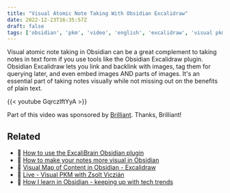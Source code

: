 ```yaml
---
title: "Visual Atomic Note Taking With Obsidian Excalidraw"
date: 2022-12-23T16:35:57Z
draft: false
tags: ['obsidian', 'pkm', 'video', 'english', 'excalidraw', 'visual pkm']
---
```

Visual atomic note taking in Obsidian can be a great complement to taking notes in text form if you use tools like the Obsidian Excalidraw plugin. Obsidian Excalidraw lets you link and backlink with images, tag them for querying later, and even embed images AND parts of images. It's an essential part of taking notes visually while not missing out on the benefits of plain text.

{{< youtube GqrczIftYyA >}}

Part of this video was sponsored by [Brilliant](https://brilliant.org/nicolevdh). Thanks, Brilliant!

## Related

- 🎥 [How to use the ExcaliBrain Obsidian plugin](/blog/20220916-how-to-use-the-excalibrain-obsidian-plugin/)
- 🎥 [How to make your notes more visual in Obsidian](/blog/20220818-how-to-make-your-notes-visual-in-obsidian/)
- 🎥 [Visual Map of Content in Obsidian - Excalidraw](/blog/20220603-visual-map-of-content-in-obsidian-with-excalidraw/)
- 🎥 [Live - Visual PKM with Zsolt Viczián](/blog/20220820-visual-pkm-with-zsolt-viczian/)
- 🎥 [How I learn in Obsidian - keeping up with tech trends](/blog/20220812-how-i-learn-in-obsidian/)